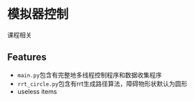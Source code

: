 
# 模拟器控制

课程相关

## Features

- `main.py`包含有完整地多线程控制程序和数据收集程序
- `rrt_circle.py`包含有rrt生成路径算法，障碍物形状默认为圆形
- useless items
